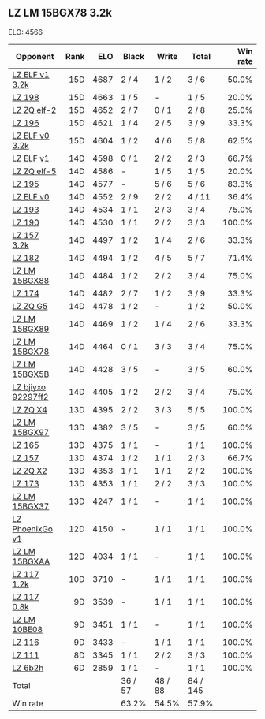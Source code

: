 ## LZ LM 15BGX78 3.2k ##

ELO: 4566

Opponent | Rank | ELO | Black | Write | Total | Win rate
---------|-----:|----:|-------|-------|-------|-------:
[LZ ELF v1 3.2k](LZ%20ELF%20v1%203.2k.md) | 15D | 4687 | 2 / 4 | 1 / 2 | 3 / 6 | 50.0%
[LZ 198](LZ%20198.md) | 15D | 4663 | 1 / 5 | - | 1 / 5 | 20.0%
[LZ ZQ elf-2](LZ%20ZQ%20elf-2.md) | 15D | 4652 | 2 / 7 | 0 / 1 | 2 / 8 | 25.0%
[LZ 196](LZ%20196.md) | 15D | 4621 | 1 / 4 | 2 / 5 | 3 / 9 | 33.3%
[LZ ELF v0 3.2k](LZ%20ELF%20v0%203.2k.md) | 15D | 4604 | 1 / 2 | 4 / 6 | 5 / 8 | 62.5%
[LZ ELF v1](LZ%20ELF%20v1.md) | 14D | 4598 | 0 / 1 | 2 / 2 | 2 / 3 | 66.7%
[LZ ZQ elf-5](LZ%20ZQ%20elf-5.md) | 14D | 4586 | - | 1 / 5 | 1 / 5 | 20.0%
[LZ 195](LZ%20195.md) | 14D | 4577 | - | 5 / 6 | 5 / 6 | 83.3%
[LZ ELF v0](LZ%20ELF%20v0.md) | 14D | 4552 | 2 / 9 | 2 / 2 | 4 / 11 | 36.4%
[LZ 193](LZ%20193.md) | 14D | 4534 | 1 / 1 | 2 / 3 | 3 / 4 | 75.0%
[LZ 190](LZ%20190.md) | 14D | 4530 | 1 / 1 | 2 / 2 | 3 / 3 | 100.0%
[LZ 157 3.2k](LZ%20157%203.2k.md) | 14D | 4497 | 1 / 2 | 1 / 4 | 2 / 6 | 33.3%
[LZ 182](LZ%20182.md) | 14D | 4494 | 1 / 2 | 4 / 5 | 5 / 7 | 71.4%
[LZ LM 15BGX88](LZ%20LM%2015BGX88.md) | 14D | 4484 | 1 / 2 | 2 / 2 | 3 / 4 | 75.0%
[LZ 174](LZ%20174.md) | 14D | 4482 | 2 / 7 | 1 / 2 | 3 / 9 | 33.3%
[LZ ZQ G5](LZ%20ZQ%20G5.md) | 14D | 4478 | 1 / 2 | - | 1 / 2 | 50.0%
[LZ LM 15BGX89](LZ%20LM%2015BGX89.md) | 14D | 4469 | 1 / 2 | 1 / 4 | 2 / 6 | 33.3%
[LZ LM 15BGX78](LZ%20LM%2015BGX78.md) | 14D | 4464 | 0 / 1 | 3 / 3 | 3 / 4 | 75.0%
[LZ LM 15BGX5B](LZ%20LM%2015BGX5B.md) | 14D | 4428 | 3 / 5 | - | 3 / 5 | 60.0%
[LZ bjiyxo 92297ff2](LZ%20bjiyxo%2092297ff2.md) | 14D | 4405 | 1 / 2 | 2 / 2 | 3 / 4 | 75.0%
[LZ ZQ X4](LZ%20ZQ%20X4.md) | 13D | 4395 | 2 / 2 | 3 / 3 | 5 / 5 | 100.0%
[LZ LM 15BGX97](LZ%20LM%2015BGX97.md) | 13D | 4382 | 3 / 5 | - | 3 / 5 | 60.0%
[LZ 165](LZ%20165.md) | 13D | 4375 | 1 / 1 | - | 1 / 1 | 100.0%
[LZ 157](LZ%20157.md) | 13D | 4374 | 1 / 2 | 1 / 1 | 2 / 3 | 66.7%
[LZ ZQ X2](LZ%20ZQ%20X2.md) | 13D | 4353 | 1 / 1 | 1 / 1 | 2 / 2 | 100.0%
[LZ 173](LZ%20173.md) | 13D | 4353 | 1 / 1 | 2 / 2 | 3 / 3 | 100.0%
[LZ LM 15BGX37](LZ%20LM%2015BGX37.md) | 13D | 4247 | 1 / 1 | - | 1 / 1 | 100.0%
[LZ PhoenixGo v1](LZ%20PhoenixGo%20v1.md) | 12D | 4150 | - | 1 / 1 | 1 / 1 | 100.0%
[LZ LM 15BGXAA](LZ%20LM%2015BGXAA.md) | 12D | 4034 | 1 / 1 | - | 1 / 1 | 100.0%
[LZ 117 1.2k](LZ%20117%201.2k.md) | 10D | 3710 | - | 1 / 1 | 1 / 1 | 100.0%
[LZ 117 0.8k](LZ%20117%200.8k.md) | 9D | 3539 | - | 1 / 1 | 1 / 1 | 100.0%
[LZ LM 10BE08](LZ%20LM%2010BE08.md) | 9D | 3451 | 1 / 1 | - | 1 / 1 | 100.0%
[LZ 116](LZ%20116.md) | 9D | 3433 | - | 1 / 1 | 1 / 1 | 100.0%
[LZ 111](LZ%20111.md) | 8D | 3345 | 1 / 1 | 2 / 2 | 3 / 3 | 100.0%
[LZ 6b2h](LZ%206b2h.md) | 6D | 2859 | 1 / 1 | - | 1 / 1 | 100.0%
Total | | | 36 / 57 | 48 / 88 | 84 / 145 | 
Win rate| | | 63.2% | 54.5% | 57.9% | 
